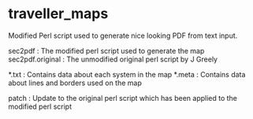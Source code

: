 # traveller_maps
Modified Perl script used to generate nice
looking PDF from text input.

sec2pdf : The modified perl script used to generate the map
sec2pdf.original : The unmodified original perl script by J Greely

*.txt : Contains data about each system in the map
*.meta : Contains data about lines and borders used on the map

patch : Update to the original perl script which has been applied to the
        modified perl script
